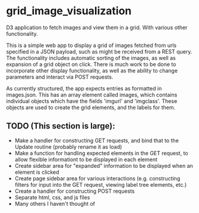 # grid_image_visualization
D3 application to fetch images and view them in a grid. With various other functionality.

This is a simple web app to display a grid of images fetched from urls specified in a JSON payload, such as might be received from a REST query. The functionality includes automatic sorting of the images, as well as expansion of a grid object on click. There is much work to be done to incorporate other display functionality, as well as the ability to change parameters and interact via POST requests.

As currently structured, the app expects entries as formatted in images.json. This has an array element called images, which contains individual objects which have the fields 'imgurl' and 'imgclass'. These objects are used to create the grid elements, and the labels for them.

## TODO (This section is large):
* Make a handler for constructing GET requests, and bind that to the Update routine (probably rename it as load)
* Make a function for handling expected elements in the GET request, to allow flexible informationt to be displayed in each element
* Create sidebar area for "expanded" information to be displayed when an element is clicked
* Create page sidebar area for various interactions (e.g. constructing filters for input into the GET request, viewing label tree elements, etc.)
* Create a handler for constructing POST requests
* Separate html, css, and js files
* Many others I haven't thought of



